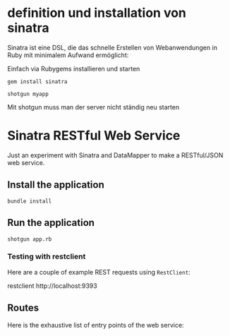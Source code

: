 # definition und installation von sinatra
 
 Sinatra ist eine DSL, die das schnelle Erstellen von Webanwendungen in Ruby mit minimalem Aufwand ermöglicht:
 
 Einfach via Rubygems installieren und starten
 
 `gem install sinatra`
 
  `shotgun myapp`
 
 Mit shotgun muss man der server nicht ständig neu starten

# Sinatra RESTful Web Service

Just an experiment with Sinatra and DataMapper to make a RESTful/JSON web service.

## Install the application

`bundle install`

## Run the application

`shotgun app.rb`



### Testing with restclient 

Here are a couple of example REST requests using `RestClient`:

   restclient http://localhost:9393

     
## Routes

Here is the exhaustive list of entry points of the web service:

    

